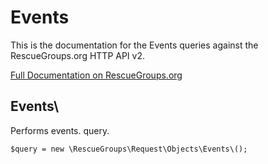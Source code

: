 # Events

This is the documentation for the Events queries against the RescueGroups.org HTTP API v2.

[Full Documentation on RescueGroups.org](https://userguide.rescuegroups.org/display/APIDG/Object+definitions#Objectdefinitions-events)

## Events\

Performs events. query.

    $query = new \RescueGroups\Request\Objects\Events\();


